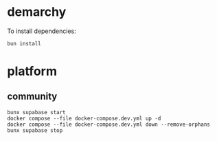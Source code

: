 # demarchy

To install dependencies:

```bash
bun install
```

# platform

## community

```
bunx supabase start
docker compose --file docker-compose.dev.yml up -d
docker compose --file docker-compose.dev.yml down --remove-orphans
bunx supabase stop
```
